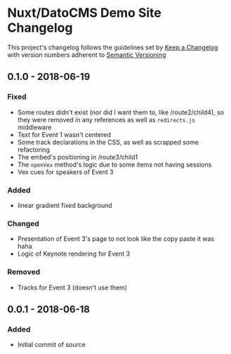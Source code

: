 # Nuxt/DatoCMS Demo Site Changelog
This project's changelog follows the guidelines set by [Keep a Changelog](http://keepachangelog.com/en/1.0.0/) with version numbers adherent to [Semantic Versioning](https://semver.org/spec/v2.0.0.html)


## 0.1.0 - 2018-06-19
### Fixed
- Some routes didn't exist (nor did I want them to, like /route2/child4), so they were removed in any references as well as `redirects.js` middleware
- Text for Event 1 wasn't centered
- Some track declarations in the CSS, as well as scrapped some refactoring
- The embed's positioning in /route3/child1
- The `openVex` method's logic due to some items not having sessions
- Vex cues for speakers of Event 3

### Added
- linear gradient fixed background

### Changed
- Presentation of Event 3's page to not look like the copy paste it was haha
- Logic of Keynote rendering for Event 3

### Removed
- Tracks for Event 3 (doesn't use them)

## 0.0.1 - 2018-06-18
### Added
- Initial commit of source

